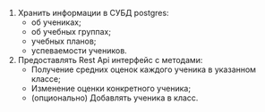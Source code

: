 1) Хранить информации в СУБД postgres:
   - об учениках;
   - об учебных группах;
   - учебных планов;
   - успеваемости учеников.
2) Предоставлять Rest Api интерфейс с методами:
   - Получение средних оценок каждого ученика в указанном классе;
   - Изменение оценки конкретного ученика;
   - (опционально) Добавлять ученика в класс.
